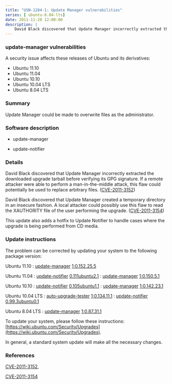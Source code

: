 ```yaml
---
title: "USN-1284-1: Update Manager vulnerabilities"
series: [ ubuntu-8.04-lts]
date: 2011-11-28 12:00:00
description: |
    David Black discovered that Update Manager incorrectly extracted the downloaded upgrade tarball before verifying its GPG signature. If a remote attacker were able to perform a man-in-the-middle attack, this flaw could potentially be used to replace arbitrary files. ([CVE-2011-3152](http://people.ubuntu.com/~ubuntu-security/cve/CVE-2011-3152))
--- 
```

 
 


### update-manager vulnerabilities

A security issue affects these releases of Ubuntu and its derivatives:

* Ubuntu 11.10
* Ubuntu 11.04
* Ubuntu 10.10
* Ubuntu 10.04 LTS
* Ubuntu 8.04 LTS

### Summary

Update Manager could be made to overwrite files as the administrator. 

### Software description

* update-manager 

* update-notifier 

### Details

David Black discovered that Update Manager incorrectly extracted the downloaded upgrade tarball before verifying its GPG signature. If a remote attacker were able to perform a man-in-the-middle attack, this flaw could potentially be used to replace arbitrary files. ([CVE-2011-3152](http://people.ubuntu.com/~ubuntu-security/cve/CVE-2011-3152))

David Black discovered that Update Manager created a temporary directory in an insecure fashion. A local attacker could possibly use this flaw to read the XAUTHORITY file of the user performing the upgrade. ([CVE-2011-3154](http://people.ubuntu.com/~ubuntu-security/cve/CVE-2011-3154))

This update also adds a hotfix to Update Notifier to handle cases where the upgrade is being performed from CD media. 

### Update instructions

The problem can be corrected by updating your system to the following package version:

Ubuntu 11.10
 : [update-manager](https://launchpad.net/ubuntu/+source/update-manager) <span> [1:0.152.25.5](https://launchpad.net/ubuntu/+source/update-manager/1:0.152.25.5) </span> 

Ubuntu 11.04
 : [update-notifier](https://launchpad.net/ubuntu/+source/update-notifier) <span> [0.111ubuntu2.1](https://launchpad.net/ubuntu/+source/update-notifier/0.111ubuntu2.1) </span> 
 : [update-manager](https://launchpad.net/ubuntu/+source/update-manager) <span> [1:0.150.5.1](https://launchpad.net/ubuntu/+source/update-manager/1:0.150.5.1) </span> 

Ubuntu 10.10
 : [update-notifier](https://launchpad.net/ubuntu/+source/update-notifier) <span> [0.105ubuntu1.1](https://launchpad.net/ubuntu/+source/update-notifier/0.105ubuntu1.1) </span> 
 : [update-manager](https://launchpad.net/ubuntu/+source/update-manager) <span> [1:0.142.23.1](https://launchpad.net/ubuntu/+source/update-manager/1:0.142.23.1) </span> 

Ubuntu 10.04 LTS
 : [auto-upgrade-tester](https://launchpad.net/ubuntu/+source/update-manager) <span> [1:0.134.11.1](https://launchpad.net/ubuntu/+source/update-manager/1:0.134.11.1) </span> 
 : [update-notifier](https://launchpad.net/ubuntu/+source/update-notifier) <span> [0.99.3ubuntu0.1](https://launchpad.net/ubuntu/+source/update-notifier/0.99.3ubuntu0.1) </span> 

Ubuntu 8.04 LTS
 : [update-manager](https://launchpad.net/ubuntu/+source/update-manager) <span> [1:0.87.31.1](https://launchpad.net/ubuntu/+source/update-manager/1:0.87.31.1) </span> 

To update your system, please follow these instructions: [https://wiki.ubuntu.com/Security/Upgrades](https://wiki.ubuntu.com/Security/Upgrades).

In general, a standard system update will make all the necessary changes. 

### References

 
 [CVE-2011-3152](http://people.ubuntu.com/~ubuntu-security/cve/CVE-2011-3152), 

 [CVE-2011-3154](http://people.ubuntu.com/~ubuntu-security/cve/CVE-2011-3154)
 

